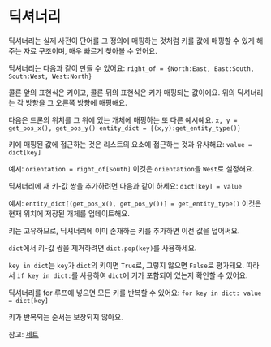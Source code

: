 # 딕셔너리
딕셔너리는 실제 사전이 단어를 그 정의에 매핑하는 것처럼 키를 값에 매핑할 수 있게 해주는 자료 구조이며, 매우 빠르게 찾아볼 수 있어요.

딕셔너리는 다음과 같이 만들 수 있어요:
`right_of = {North:East, East:South, South:West, West:North}`

콜론 앞의 표현식은 키이고, 콜론 뒤의 표현식은 키가 매핑되는 값이에요.
위의 딕셔너리는 각 방향을 그 오른쪽 방향에 매핑해요.

다음은 드론의 위치를 그 위에 있는 개체에 매핑하는 또 다른 예시예요.
`x, y = get_pos_x(), get_pos_y()
entity_dict = {(x,y):get_entity_type()}`

키에 매핑된 값에 접근하는 것은 리스트의 요소에 접근하는 것과 유사해요:
`value = dict[key]`

예시:
`orientation = right_of[South]`
이것은 `orientation`을 `West`로 설정해요.

딕셔너리에 새 키-값 쌍을 추가하려면 다음과 같이 하세요:
`dict[key] = value`

예시:
`entity_dict[(get_pos_x(), get_pos_y())] = get_entity_type()`
이것은 현재 위치에 저장된 개체를 업데이트해요.

키는 고유하므로, 딕셔너리에 이미 존재하는 키를 추가하면 이전 값을 덮어써요.

`dict`에서 키-값 쌍을 제거하려면 `dict.pop(key)`를 사용하세요.

`key in dict`는 `key`가 `dict`의 키이면 `True`로, 그렇지 않으면 `False`로 평가돼요.
따라서 `if key in dict:`를 사용하여 `dict`에 키가 포함되어 있는지 확인할 수 있어요.

딕셔너리를 for 루프에 넣으면 모든 키를 반복할 수 있어요:
`for key in dict:
	value = dict[key]`

키가 반복되는 순서는 보장되지 않아요.

참고: [세트](docs/scripting/sets.md)